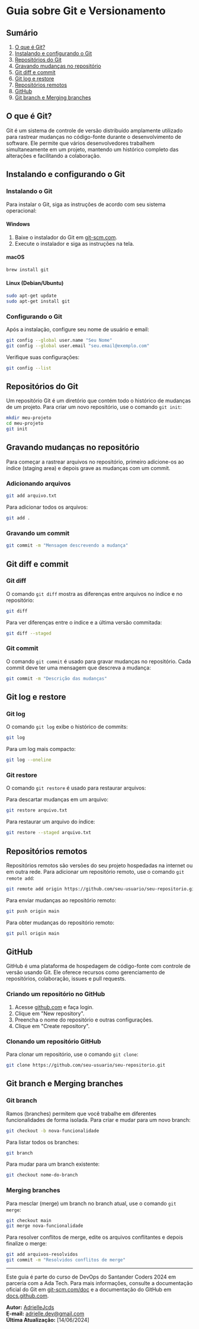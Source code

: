 # Guia sobre Git e Versionamento

## Sumário
1. [O que é Git?](#o-que-é-git)
2. [Instalando e configurando o Git](#instalando-e-configurando-o-git)
3. [Repositórios do Git](#repositórios-do-git)
4. [Gravando mudanças no repositório](#gravando-mudanças-no-repositório)
5. [Git diff e commit](#git-diff-e-commit)
6. [Git log e restore](#git-log-e-restore)
7. [Repositórios remotos](#repositórios-remotos)
8. [GitHub](#github)
9. [Git branch e Merging branches](#git-branch-e-merging-branches)

## O que é Git?

Git é um sistema de controle de versão distribuído amplamente utilizado para rastrear mudanças no código-fonte durante o desenvolvimento de software. Ele permite que vários desenvolvedores trabalhem simultaneamente em um projeto, mantendo um histórico completo das alterações e facilitando a colaboração.

## Instalando e configurando o Git

### Instalando o Git

Para instalar o Git, siga as instruções de acordo com seu sistema operacional:

#### Windows
1. Baixe o instalador do Git em [git-scm.com](https://git-scm.com/download/win).
2. Execute o instalador e siga as instruções na tela.

#### macOS
```sh
brew install git
```

#### Linux (Debian/Ubuntu)
```sh
sudo apt-get update
sudo apt-get install git
```

### Configurando o Git

Após a instalação, configure seu nome de usuário e email:

```sh
git config --global user.name "Seu Nome"
git config --global user.email "seu.email@exemplo.com"
```

Verifique suas configurações:

```sh
git config --list
```

## Repositórios do Git

Um repositório Git é um diretório que contém todo o histórico de mudanças de um projeto. Para criar um novo repositório, use o comando `git init`:

```sh
mkdir meu-projeto
cd meu-projeto
git init
```

## Gravando mudanças no repositório

Para começar a rastrear arquivos no repositório, primeiro adicione-os ao índice (staging area) e depois grave as mudanças com um commit.

### Adicionando arquivos
```sh
git add arquivo.txt
```

Para adicionar todos os arquivos:
```sh
git add .
```

### Gravando um commit
```sh
git commit -m "Mensagem descrevendo a mudança"
```

## Git diff e commit

### Git diff
O comando `git diff` mostra as diferenças entre arquivos no índice e no repositório:

```sh
git diff
```

Para ver diferenças entre o índice e a última versão commitada:
```sh
git diff --staged
```

### Git commit
O comando `git commit` é usado para gravar mudanças no repositório. Cada commit deve ter uma mensagem que descreva a mudança:

```sh
git commit -m "Descrição das mudanças"
```

## Git log e restore

### Git log
O comando `git log` exibe o histórico de commits:

```sh
git log
```

Para um log mais compacto:
```sh
git log --oneline
```

### Git restore
O comando `git restore` é usado para restaurar arquivos:

Para descartar mudanças em um arquivo:
```sh
git restore arquivo.txt
```

Para restaurar um arquivo do índice:
```sh
git restore --staged arquivo.txt
```

## Repositórios remotos

Repositórios remotos são versões do seu projeto hospedadas na internet ou em outra rede. Para adicionar um repositório remoto, use o comando `git remote add`:

```sh
git remote add origin https://github.com/seu-usuario/seu-repositorio.git
```

Para enviar mudanças ao repositório remoto:
```sh
git push origin main
```

Para obter mudanças do repositório remoto:
```sh
git pull origin main
```

## GitHub

GitHub é uma plataforma de hospedagem de código-fonte com controle de versão usando Git. Ele oferece recursos como gerenciamento de repositórios, colaboração, issues e pull requests.

### Criando um repositório no GitHub

1. Acesse [github.com](https://github.com) e faça login.
2. Clique em "New repository".
3. Preencha o nome do repositório e outras configurações.
4. Clique em "Create repository".

### Clonando um repositório GitHub

Para clonar um repositório, use o comando `git clone`:

```sh
git clone https://github.com/seu-usuario/seu-repositorio.git
```

## Git branch e Merging branches

### Git branch
Ramos (branches) permitem que você trabalhe em diferentes funcionalidades de forma isolada. Para criar e mudar para um novo branch:

```sh
git checkout -b nova-funcionalidade
```

Para listar todos os branches:
```sh
git branch
```

Para mudar para um branch existente:
```sh
git checkout nome-do-branch
```

### Merging branches
Para mesclar (merge) um branch no branch atual, use o comando `git merge`:

```sh
git checkout main
git merge nova-funcionalidade
```

Para resolver conflitos de merge, edite os arquivos conflitantes e depois finalize o merge:

```sh
git add arquivos-resolvidos
git commit -m "Resolvidos conflitos de merge"
```

---

Este guia é parte do curso de DevOps do Santander Coders 2024 em parceria com a Ada Tech. Para mais informações, consulte a documentação oficial do Git em [git-scm.com/doc](https://git-scm.com/doc) e a documentação do GitHub em [docs.github.com](https://docs.github.com).


**Autor:** [AdrielleJcds](https://github.com/Adjcds)  
**E-mail:** adrielle.dev@gmail.com  
**Última Atualização:** [14/06/2024]
